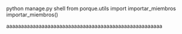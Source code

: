 python manage.py shell
from porque.utils import importar_miembros
importar_miembros()


aaaaaaaaaaaaaaaaaaaaaaaaaaaaaaaaaaaaaaaaaaaaaaaaaaaaa